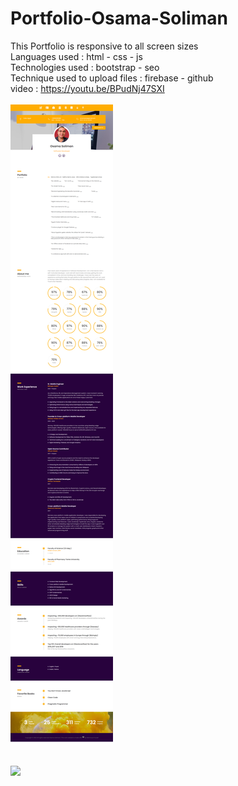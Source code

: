# Portfolio-Osama-Soliman
This Portfolio is responsive to all screen sizes
<br>
Languages used : html - css - js
<br>
Technologies used : bootstrap - seo
<br>
Technique used to upload files : firebase - github
<br>
video : https://youtu.be/BPudNj47SXI
<br>
<br>
<img src="osama-soliman/viewosamasoliman.png">
<br>
<br>

[<img src="https://img.shields.io/badge/Portfolio-%23000000.svg?&style=for-the-badge">](https://smsmware-os.web.app/)


